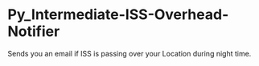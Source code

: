 # Py_Intermediate-ISS-Overhead-Notifier
 Sends you an email if ISS is passing over your Location during night time.
